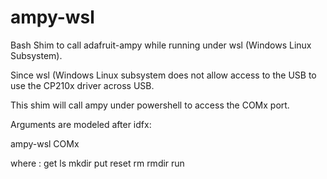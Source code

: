 # ampy-wsl
Bash Shim to call adafruit-ampy while running under wsl (Windows Linux Subsystem).

Since wsl (Windows Linux subsystem does not allow access to the USB to use the CP210x driver across USB.

This shim will call ampy under powershell to access the COMx port.

Arguments are modeled after idfx:

ampy-wsl <command> COMx 

  where <command>:
     get
     ls
     mkdir
     put
     reset
     rm
     rmdir
     run
